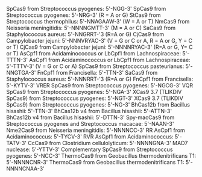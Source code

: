 SpCas9 from Streptococcus pyogenes: 5'-NGG-3'
SpCas9 from Streptococcus pyogenes: 5'-NRG-3' (R = A or G)
StCas9 from Streptococcus thermophilus: 5'-NNAGAAW-3' (W = A or T)
NmCas9 from Neisseria meningitidis: 5'-NNNNGMTT-3' (M = A or C)
SaCas9 from Staphylococcus aureus: 5'-NNGRRT-'3 (R=A or G)
CjCas9 from Campylobacter jejuni: 5'-NNNVRYAC-3' (V = G or C or A, R = A or G, Y = C or T)
CjCas9 from Campylobacter jejuni: 5'-NNNNRYAC-3' (R=A or G, Y= C or T)
AsCpf1 from Acidaminococcus or LbCpf1 from Lachnospiraceae: 5'-TTTN-3'
AsCpf1 from Acidaminococcus or LbCpf1 from Lachnospiraceae: 5'-TTTV-3' (V = G or C or A)
SpCas9 from Streptococcus pasteurianus: 5'-NNGTGA-3'
FnCpf1 from Francisella: 5'-TTN-3'
SaCas9 from Staphylococcus aureus: 5'-NNNRRT-'3 (R=A or G)
FnCpf1 from Francisella: 5'-KYTV-3'
VRER SpCas9 from Streptococcus pyogenes: 5'-NGCG-3'
VQR SpCas9 from Streptococcus pyogenes: 5'-NGA-3'
XCas9 3.7 (TLIKDIV SpCas9) from Streptococcus pyogenes: 5'-NGT-3'
XCas9 3.7 (TLIKDIV SpCas9) from Streptococcus pyogenes: 5'-NG-3'
BhCas12b from Bacillus hisashii: 5'-TTN-3'
BhCas12b v4 from Bacillus hisashii: 5'-ATTN-3'
BhCas12b v4 from Bacillus hisashii: 5'-DTTN-3'
Spy-macCas9 from Streptococcus pyogenes and Streptococcus macacae: 5'-NAAN-3'
Nme2Cas9 from Neisseria meningitidis: 5'-NNNNCC-3'
RR AsCpf1 from Acidaminococcus: 5'-TYCV-3'
RVR AsCpf1 from Acidaminococcus: 5'-TATV-3'
CcCas9 from Clostridium cellulolyticum: 5'-NNNNGNA-3'
MAD7 nuclease: 5'-YTTV-3'
Complementary SpCas9 from Streptococcus pyogenes: 5'-NCC-3'
ThermoCas9 from Geobacillus thermodenitrificans T1: 5'-NNNNCNR-3'
ThermoCas9 from Geobacillus thermodenitrificans T1: 5'-NNNNCNAA-3'
